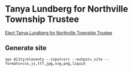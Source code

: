 # Tanya Lundberg for Northville Township Trustee

[Elect Tanya Lundberg for Northville Township Trustee](https://www.tanyafortrustee.com)

## Generate site

```shell
npx @11ty/eleventy --input=src --output=_site --formats=css,js,ttf,jpg,svg,png,liquid
```
